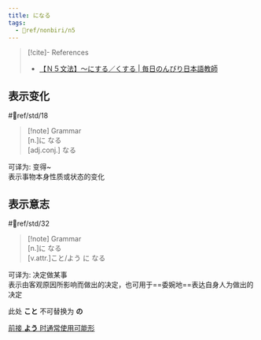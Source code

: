 ```yaml
---
title: になる
tags:
  - 📖ref/nonbiri/n5
---
```

> [!cite]- References  
> - [【Ｎ５文法】～にする／くする | 毎日のんびり日本語教師](https://mainichi-nonbiri.com/grammar/n5-nisuru/)  
## 表示变化  

 #📖ref/std/18  

> [!note] Grammar  
> [n.]に なる  
> [adj.conj.] なる  

可译为: 变得~  
表示事物本身性质或状态的变化  

## 表示意志

 #📖ref/std/32  

> [!note] Grammar  
> [n.]に なる  
> [v.attr.]こと/よう に なる  

可译为: 决定做某事  
表示由客观原因所影响而做出的决定，也可用于==委婉地==表达自身人为做出的决定  

此处 **こと** 不可替换为 **の**  

[前接 **よう** 时通常使用可能形](よう.md#表示能力、习惯变化)  